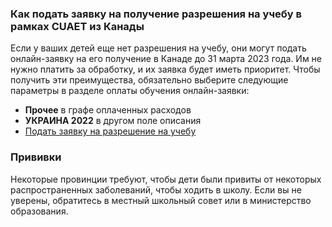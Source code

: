 ### Как подать заявку на получение разрешения на учебу в рамках CUAET из Канады 
Если у ваших детей еще нет разрешения на учебу, они могут подать онлайн-заявку на его получение в Канаде до 31 марта 2023 года.
Им не нужно платить за обработку, и их заявка будет иметь приоритет. Чтобы получить эти преимущества, обязательно выберите следующие параметры в разделе оплаты обучения онлайн-заявки:
* **Прочее** в графе оплаченных расходов
* **УКРАИНА 2022** в другом поле описания
* [Подать заявку на разрешение на учебу](https://www.canada.ca/en/immigration-refugees-citizenship/services/study-canada/study-permit/apply.html)
### Прививки
Некоторые провинции требуют, чтобы дети были привиты от некоторых распространенных заболеваний, чтобы ходить в школу. Если вы не уверены, обратитесь в местный школьный совет или в министерство образования.